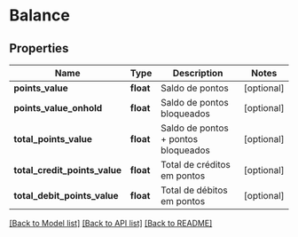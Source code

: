 # Balance

## Properties
Name | Type | Description | Notes
------------ | ------------- | ------------- | -------------
**points_value** | **float** | Saldo de pontos | [optional] 
**points_value_onhold** | **float** | Saldo de pontos bloqueados | [optional] 
**total_points_value** | **float** | Saldo de pontos + pontos bloqueados | [optional] 
**total_credit_points_value** | **float** | Total de créditos em pontos | [optional] 
**total_debit_points_value** | **float** | Total de débitos em pontos | [optional] 

[[Back to Model list]](../README.md#documentation-for-models) [[Back to API list]](../README.md#documentation-for-api-endpoints) [[Back to README]](../README.md)


